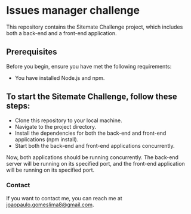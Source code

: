 # Issues manager challenge
This repository contains the Sitemate Challenge project, which includes both a back-end and a front-end application.

## Prerequisites
Before you begin, ensure you have met the following requirements:

- You have installed Node.js and npm.

## To start the Sitemate Challenge, follow these steps:

- Clone this repository to your local machine.
- Navigate to the project directory.
- Install the dependencies for both the back-end and front-end applications (npm install).
- Start both the back-end and front-end applications concurrently.

Now, both applications should be running concurrently. The back-end server will be running on its specified port, and the front-end application will be running on its specified port.

### Contact
If you want to contact me, you can reach me at joaopaulo.gomeslima8@gmail.com.

